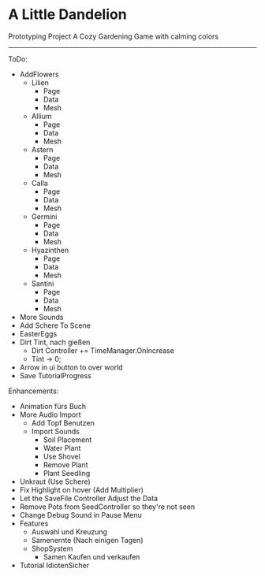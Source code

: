 # A Little Dandelion
Prototyping Project
A Cozy Gardening Game with calming colors

---
ToDo:
- AddFlowers
  - Lilien
    - Page
    - Data
    - Mesh
  - Allium
    - Page
    - Data
    - Mesh
  - Astern
    - Page
    - Data
    - Mesh
  - Calla
    - Page
    - Data
    - Mesh
  - Germini
    - Page
    - Data
    - Mesh
  - Hyazinthen
    - Page
    - Data
    - Mesh
  - Santini
    - Page
    - Data
    - Mesh
- More Sounds
- Add Schere To Scene
- EasterEggs
- Dirt Tint, nach gießen
  - Dirt Controller += TimeManager.OnIncrease
  - Tint -> 0;
- Arrow in ui button to over world
- Save TutorialProgress

Enhancements:
- Animation fürs Buch
- More Audio Import
    - Add Topf Benutzen
    - Import Sounds
        - Soil Placement
        - Water Plant
        - Use Shovel
        - Remove Plant
        - Plant Seedling
- Unkraut (Use Schere)
- Fix Highlight on hover (Add Multiplier)
- Let the SaveFile Controller Adjust the Data
- Remove Pots from SeedController so they're not seen
- Change Debug Sound in Pause Menu
- Features
  - Auswahl und Kreuzung
  - Samenernte (Nach einigen Tagen)
  - ShopSystem
    - Samen Kaufen und verkaufen
- Tutorial IdiotenSicher
